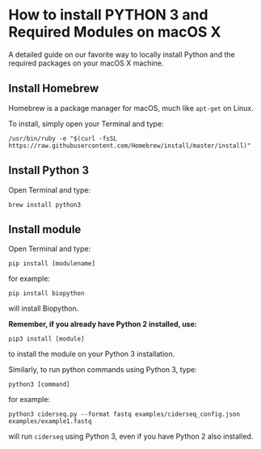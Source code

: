 # How to install PYTHON 3 and Required Modules on macOS X

A detailed guide on our favorite way to locally install Python and the required packages on your macOS X machine. 

## Install Homebrew

Homebrew is a package manager for macOS, much like `apt-get` on Linux.

To install, simply open your Terminal and type:
```
/usr/bin/ruby -e "$(curl -fsSL https://raw.githubusercontent.com/Homebrew/install/master/install)"
```

## Install Python 3

Open Terminal and type:

```
brew install python3
```

## Install module

Open Terminal and type:

```
pip install [modulename]
```

for example:

```
pip install biopython
```

will install Biopython.


**Remember, if you already have Python 2 installed, use:**

```
pip3 install [module]
```

to install the module on your Python 3 installation. 

Similarly, to run python commands using Python 3, type:

```
python3 [command]
```

for example:

```
python3 ciderseq.py --format fastq examples/ciderseq_config.json examples/example1.fastq
```

will run `ciderseq` using Python 3, even if you have Python 2 also installed. 
